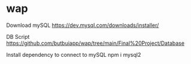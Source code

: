 # wap
Download mySQL
https://dev.mysql.com/downloads/installer/

DB Script
https://github.com/butbuiapp/wap/tree/main/Final%20Project/Database

Install dependency to connect to mySQL
npm i mysql2
